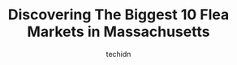 ---
layout: ampstory
image: https://i0.wp.com/paketmu.com/wp-content/uploads/2023/06/sturbridge-flea-market-0-in-massachusetts-1686367124.jpeg?resize=640,853
author: techidn
featured: false
description: Explore the diverse Flea Market scene in Massachusetts, home to an incredible selection of 10 establishments catering to every taste. Whether youre in search of iconic favorites or undiscov
title: Discovering The Biggest 10 Flea Markets in Massachusetts
cover:
   title: Discovering The Biggest 10 Flea Markets in Massachusetts
   subtitle: RICKPATE
   background: https://paketmu.com/wp-content/uploads/2023/06/sturbridge-flea-market-0-in-massachusetts-1686367124.jpeg

pages: 
 - layout: thirds
   top: <h1>#1 Raynham Flea Market</h1>
   bottom: "<p>It a wonderful place and a friendly. Grate deals they shall healing stone crystals jewelry up next to the place inside where I went to visit and I Need a Dollar Store won</p>"
   background: https://paketmu.com/wp-content/uploads/2023/06/sturbridge-flea-market-1-in-massachusetts-1686367125.jpeg
   backgroundblur: true
 - layout: thirds
   top: <h1>#2 Grafton Flea Market Inc</h1>
   bottom: "<p>Perfect day to visit on Sunday. I got a quick few thibgs for last minute Easter. Made some good deals too. Something for everyone! So glad I met Johnny Rigopoulos, aka th</p>"
   background: https://paketmu.com/wp-content/uploads/2023/06/sturbridge-flea-market-2-in-massachusetts-1686367126.jpeg
   cta:
      link: https://paketmu.com/discovering-the-biggest-10-flea-markets-in-massachusetts/
      text: Discovering The Biggest 10 Flea Markets in Massachusetts
 - layout: thirds
   top: <h1>#3 Yankee Flea Market</h1>
   bottom: "<p>We had sooo much fun visiting here for the first time.  Its so organized and clean.  So much to see,  old stuff,  new stuff,  everything you can think of.  We certainly </p>"
   background: https://paketmu.com/wp-content/uploads/2023/06/sturbridge-flea-market-3-in-massachusetts-1686367127.jpeg
   cta:
      link: https://paketmu.com/discovering-the-biggest-10-flea-markets-in-massachusetts/
      text: Discovering The Biggest 10 Flea Markets in Massachusetts
 - layout: thirds
   top: <h1>#4 Todd Farm Flea Market</h1>
   bottom: "<p>285 Main St, Rowley, MA 01969, United States</p>"
   background: https://images.unsplash.com/photo-1509114397022-ed747cca3f65?ixlib=rb-4.0.3&ixid=MnwxMjA3fDB8MHxwaG90by1wYWdlfHx8fGVufDB8fHx8&auto=format&fit=crop&w=640&h=853&q=80
   cta:
      link: https://paketmu.com/discovering-the-biggest-10-flea-markets-in-massachusetts/
      text: Discovering The Biggest 10 Flea Markets in Massachusetts
 - layout: thirds
   top: <h1>#5 Sturbridge Flea Market</h1>
   bottom: "<p>559 Main St, Sturbridge, MA 01518, United States</p>"
   background: https://images.unsplash.com/photo-1557672172-298e090bd0f1?ixlib=rb-4.0.3&ixid=MnwxMjA3fDB8MHxwaG90by1wYWdlfHx8fGVufDB8fHx8&auto=format&fit=crop&w=640&h=853&q=80
   cta:
      link: https://paketmu.com/discovering-the-biggest-10-flea-markets-in-massachusetts/
      text: Discovering The Biggest 10 Flea Markets in Massachusetts
 - layout: thirds
   top: <h1>#6 Rietta Flea Market</h1>
   bottom: "<p>183 Gardner Rd, Hubbardston, MA 01452, United States</p>"
   background: https://images.unsplash.com/photo-1527067829737-402993088e6b?ixlib=rb-4.0.3&ixid=MnwxMjA3fDB8MHxwaG90by1wYWdlfHx8fGVufDB8fHx8&auto=format&fit=crop&w=640&h=853&q=80
   cta:
      link: https://paketmu.com/discovering-the-biggest-10-flea-markets-in-massachusetts/
      text: Discovering The Biggest 10 Flea Markets in Massachusetts
 - layout: thirds
   top: <h1>#7 Wellfleet Flea Market</h1>
   bottom: "<p>51 US-6, Wellfleet, MA 02667, United States</p>"
   background: https://images.unsplash.com/photo-1546497974-b213c9efb599?ixlib=rb-4.0.3&ixid=MnwxMjA3fDB8MHxwaG90by1wYWdlfHx8fGVufDB8fHx8&auto=format&fit=crop&w=640&h=853&q=80
   cta:
      link: https://paketmu.com/discovering-the-biggest-10-flea-markets-in-massachusetts/
      text: Discovering The Biggest 10 Flea Markets in Massachusetts
 - layout: thirds
   middle: Continue reading...
   background: https://images.unsplash.com/photo-1527066579998-dbbae57f45ce?ixlib=rb-4.0.3&ixid=MnwxMjA3fDB8MHxwaG90by1wYWdlfHx8fGVufDB8fHx8&auto=format&fit=crop&w=640&h=853&q=80
   cta:
      link: https://paketmu.com/discovering-the-biggest-10-flea-markets-in-massachusetts/
      text: Discovering The Biggest 10 Flea Markets in Massachusetts
      
---